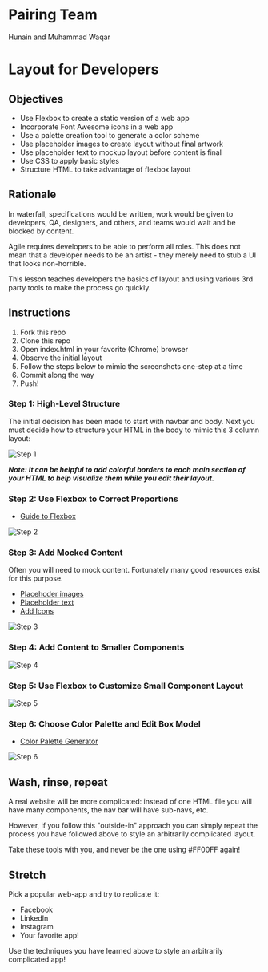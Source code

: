 # Pairing Team 
Hunain and Muhammad Waqar


# Layout for Developers

## Objectives

* Use Flexbox to create a static version of a web app
* Incorporate Font Awesome icons in a web app
* Use a palette creation tool to generate a color scheme
* Use placeholder images to create layout without final artwork
* Use placeholder text to mockup layout before content is final
* Use CSS to apply basic styles
* Structure HTML to take advantage of flexbox layout

## Rationale

In waterfall, specifications would be written, work would be given to developers, QA, designers, and others, and teams would wait and be blocked by content.

Agile requires developers to be able to perform all roles. This does not mean that a developer needs to be an artist - they merely need to stub a UI that looks non-horrible.

This lesson teaches developers the basics of layout and using various 3rd party tools to make the process go quickly.

## Instructions

1. Fork this repo
1. Clone this repo
1. Open index.html in your favorite (Chrome) browser
1. Observe the initial layout
1. Follow the steps below to mimic the screenshots one-step at a time
1. Commit along the way
1. Push!

### Step 1: High-Level Structure

The initial decision has been made to start with navbar and body. Next you must decide how to structure your HTML in the body to mimic this 3 column layout:

![Step 1](./img/Step1.png)

***Note: It can be helpful to add colorful borders to each main section of your HTML to help visualize them while you edit their layout.***

### Step 2: Use Flexbox to Correct Proportions

* [Guide to Flexbox](https://css-tricks.com/snippets/css/a-guide-to-flexbox/)

![Step 2](./img/Step2.png)

### Step 3: Add Mocked Content

Often you will need to mock content.  Fortunately many good resources exist for this purpose.

* [Placehoder images](https://placebear.com/)
* [Placeholder text](https://loripsum.net/)
* [Add Icons](http://fontawesome.io/icons/)

![Step 3](./img/Step3.png)

### Step 4:  Add Content to Smaller Components

![Step 4](./img/Step4.png)

### Step 5: Use Flexbox to Customize Small Component Layout

![Step 5](./img/Step5.png)

### Step 6: Choose Color Palette and Edit Box Model

* [Color Palette Generator](https://coolors.co/)

![Step 6](./img/Step6.png)

## Wash, rinse, repeat

A real website will be more complicated: instead of one HTML file you will have many components, the nav bar will have sub-navs, etc.

However, if you follow this "outside-in" approach you can simply repeat the process you have followed above to style an arbitrarily complicated layout.

Take these tools with you, and never be the one using #FF00FF again!

## Stretch

Pick a popular web-app and try to replicate it:

* Facebook
* LinkedIn
* Instagram
* Your favorite app!

Use the techniques you have learned above to style an arbitrarily complicated app!